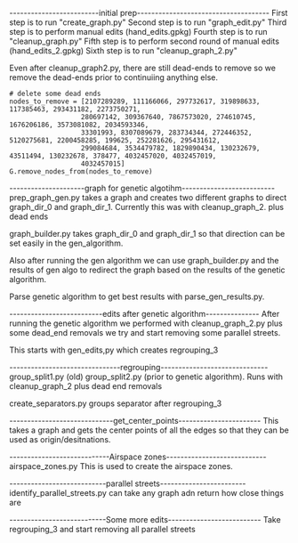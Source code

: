 -------------------------initial prep-------------------------------------
First step is to run "create_graph.py"
Second step is to run "graph_edit.py"
Third step is to perform manual edits (hand_edits.gpkg)
Fourth step is to run "cleanup_graph.py"
Fifth step is to perform second round of manual edits (hand_edits_2.gpkg)
Sixth step is to run "cleanup_graph_2.py"

Even after cleanup_graph2.py, there are still dead-ends to remove so we remove
the dead-ends prior to continuiing anything else.

    # delete some dead ends
    nodes_to_remove = [2107289289, 111166066, 297732617, 319898633, 117385463, 293431182, 2273750271,
                      280697142, 309367640, 7867573020, 274610745, 1676206186, 3573081082, 2034593346,
                      33301993, 8307089679, 283734344, 272446352, 5120275681, 2200458285, 199625, 252281626, 295431612,
                      299084684, 3534479782, 1829890434, 130232679, 43511494, 130232678, 378477, 4032457020, 4032457019,
                      4032457015]
    G.remove_nodes_from(nodes_to_remove)


---------------------graph for genetic algotihm--------------------------
prep_graph_gen.py takes a graph and creates two different graphs to direct
graph_dir_0 and graph_dir_1. Currently this was with cleanup_graph_2. plus dead ends

graph_builder.py takes graph_dir_0 and graph_dir_1 so that direction can
be set easily in the gen_algorithm.

Also after running the gen algorithm we can use graph_builder.py and the results of gen algo
to redirect the graph based on the results of the genetic algorithm.

Parse genetic algorithm to get best results with parse_gen_results.py.

--------------------------edits after genetic algorithm---------------
After running the genetic algorithm we performed with cleanup_graph_2.py
plus some dead_end removals we try and start removing some parallel streets.

This starts with gen_edits,py which creates regrouping_3

-------------------------------regrouping------------------------------
group_split1.py (old)
group_split2.py (prior to genetic algorithm). Runs with cleanup_graph_2 plus dead end removals

create_separators.py groups separator after regrouping_3

-----------------------------get_center_points-----------------------
This takes a graph and gets the center points of all the edges so that
they can be used as origin/desitnations.

----------------------------Airspace zones----------------------------
airspace_zones.py This is used to create the airspace zones.

---------------------------parallel streets------------------------
identify_parallel_streets.py can take any graph adn return how close things are

---------------------------Some more edits--------------------------
Take regrouping_3 and start removing all parallel streets
